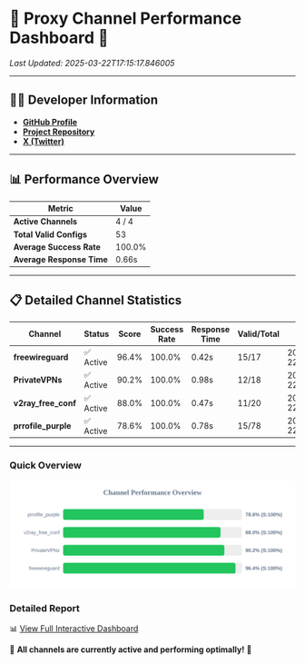 # 🌟 Proxy Channel Performance Dashboard 🌟

_Last Updated: 2025-03-22T17:15:17.846005_

---

## 👩‍💻 Developer Information

- **[GitHub Profile](https://github.com/4n0nymou3)**  
- **[Project Repository](https://github.com/4n0nymou3/multi-proxy-config-fetcher)**  
- **[X (Twitter)](https://x.com/4n0nymou3)**  

---

## 📊 Performance Overview

| Metric                | Value       |
|-----------------------|-------------|
| **Active Channels**   | 4 / 4       |
| **Total Valid Configs** | 53          |
| **Average Success Rate** | 100.0%      |
| **Average Response Time** | 0.66s       |

---

## 📋 Detailed Channel Statistics

| Channel          | Status     | Score  | Success Rate | Response Time | Valid/Total | Last Success               |
|------------------|------------|--------|--------------|---------------|-------------|----------------------------|
| **freewireguard**  | ✅ Active  | 96.4%  | 100.0% | 0.42s         | 15/17       | 2025-03-22T17:15:17.844049 |
| **PrivateVPNs**  | ✅ Active  | 90.2%  | 100.0% | 0.98s         | 12/18       | 2025-03-22T17:15:17.395957 |
| **v2ray_free_conf**  | ✅ Active  | 88.0%  | 100.0% | 0.47s         | 11/20       | 2025-03-22T17:15:16.382445 |
| **prrofile_purple**  | ✅ Active  | 78.6%  | 100.0% | 0.78s         | 15/78       | 2025-03-22T17:15:15.854391 |

---

### Quick Overview
<div align="center">
  <a href="https://raw.githubusercontent.com/nullluser/NullRepo/refs/heads/main/assets/channel_stats_chart.svg">
    <img src="https://raw.githubusercontent.com/nullluser/NullRepo/refs/heads/main/assets/channel_stats_chart.svg" alt="Source Performance Statistics" width="800">
  </a>
</div>

### Detailed Report
📊 [View Full Interactive Dashboard](https://htmlpreview.github.io/?https://github.com/nullluser/NullRepo/blob/main/assets/performance_report.html)

🎉 **All channels are currently active and performing optimally!** 🎉

